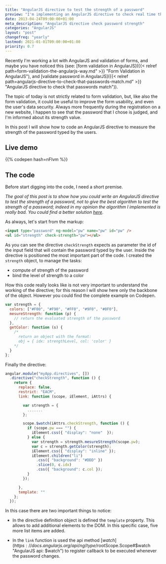 ```yaml
---
title: "AngularJS directive to test the strength of a password"
preview: "I'm implementing an AngularJS directive to check real time the strength of a password."
date: 2013-04-24T09:00:00+01:00
meta_description: "AngularJS directive check password strength"
categories: "AngularJS"
layout: "post"
changefreq: "yearly"
lastmod: 2021-01-01T09:00:00+01:00
priority: 0.7
---
```


Recently I'm working a lot with AngularJS and validation of forms, and maybe
you have noticed this (see: [form validation in AngularJS]({{< relref path=form-validation-the-angularjs-way.md" >}} "Form Validation in AngularJS"), and [validate password in AngularJS]({{< relref path=angularjs-directive-to-check-that-passwords-match.md" >}} "AngularJS directive to check that passwords match")).

The topic of today is not strictly related to form validation, but, like also the form validation,
it could be useful to improve the form usability, and even the user's data security.
Always more frequently during the registration on a new website, I happen to see that
the password that I chose is judged, and I'm informed about its strength value.

In this post I will show how to code an AngularJS directive to measure the strength
of the password typed by the users.

## Live demo

{{% codepen hash=nFlvm %}}

## The code

Before start digging into the code, I need a short premise.

*The goal of this post is to show how you could write an AngularJS directive
to test the strength of a password, not to give the best algorithm to test the
strength of a password; indeed in my opinion the algorithm I implemented is really bad.
You could find a better solution [here](http://www.passwordmeter.com/ "Password Strenght meter").*

As always, let's start from the markup:

```html
<input type="password" ng-model="pw" name="pw" id="pw" />
<ul id="strength" check-strength="pw"></ul>
```

As you can see the directive `checkStrength` expects as parameter the id of the input field
that will contain the password typed by the user.
Inside the directive is positioned the most important part of the code.
I created the `strength` object, to manage the tasks:

* compute of strength of the password
* bind the level of strength to a color

How this code really looks like is not very important to understand the working
of the directive; for this reason I will show here only the backbone of the object.
However you could find the complete example on Codepen.

```js
var strength = {
  colors: ["#F00", "#F90", "#FF0", "#9F0", "#0F0"],
  mesureStrength: function (p) {
    // return the evaluated strength of the password
  },
  getColor: function (s) {
    /*
      return an object with the format:
      obj = { idx: strengthLevel, col: 'color' }
    */
  }
};
```

Finally the directive:

```js
angular.module("myApp.directives", [])
  .directive("checkStrength", function () {
    return {
      replace: false,
      restrict: "EACM",
      link: function (scope, iElement, iAttrs) {

        var strength = {
          .......
        };

        scope.$watch(iAttrs.checkStrength, function () {
          if (scope.pw === "") {
            iElement.css({ "display": "none"  });
          } else {
            var strength = strength.mesureStrength(scope.pw);
            var c = strength.getColor(strength);
            iElement.css({ "display": "inline" });
            iElement.children("li")
              .css({ "background": "#DDD" })
              .slice(0, c.idx)
              .css({ "background": c.col });
          }
        });

      },
      template: ""
    };
  });
```

In this case there are two important things to notice:

* In the directive definition object is defined the `template` property. This allows
to add additional elements to the DOM. In this specific case, five more list items are added.

* In the `link` function is used the api method [$watch](https://docs.angularjs.org/api/ng/type/$rootScope.Scope#$watch "AngularJS api: $watch") to register callback to be executed whenever
the password changes.
